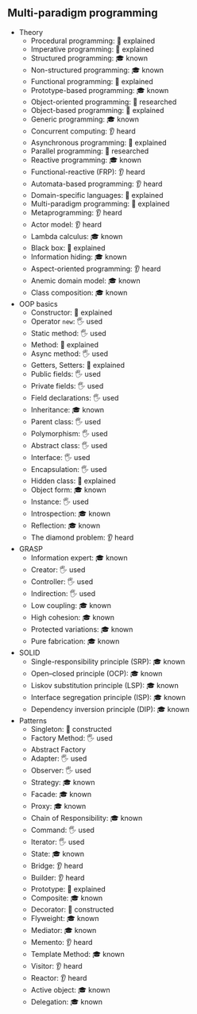 ## Multi-paradigm programming

- Theory
  - Procedural programming: 🙋 explained
  - Imperative programming: 🙋 explained
  - Structured programming: 🎓 known
  - Non-structured programming: 🎓 known
  - Functional programming: 🙋 explained
  - Prototype-based programming: 🎓 known
  - Object-oriented programming: 🔬 researched
  - Object-based programming: 🙋 explained
  - Generic programming: 🎓 known
  - Concurrent computing: 👂 heard
  - Asynchronous programming: 🙋 explained
  - Parallel programming: 🔬 researched
  - Reactive programming: 🎓 known
  - Functional-reactive (FRP): 👂 heard
  - Automata-based programming: 👂 heard
  - Domain-specific languages: 🙋 explained
  - Multi-paradigm programming: 🙋 explained
  - Metaprogramming: 👂 heard
  - Actor model: 👂 heard
  - Lambda calculus: 🎓 known
  - Black box: 🙋 explained
  - Information hiding: 🎓 known
  - Aspect-oriented programming: 👂 heard
  - Anemic domain model: 🎓 known
  - Class composition: 🎓 known
- OOP basics
  - Constructor: 🙋 explained
  - Operator `new`: 🖐️ used
  - Static method: 🖐️ used
  - Method: 🙋 explained
  - Async method: 🖐️ used
  - Getters, Setters: 🙋 explained
  - Public fields: 🖐️ used
  - Private fields: 🖐️ used
  - Field declarations: 🖐️ used
  - Inheritance: 🎓 known
  - Parent class: 🖐️ used
  - Polymorphism: 🖐️ used
  - Abstract class: 🖐️ used
  - Interface: 🖐️ used
  - Encapsulation: 🖐️ used
  - Hidden class: 🙋 explained
  - Object form: 🎓 known
  - Instance: 🖐️ used
  - Introspection: 🎓 known
  - Reflection: 🎓 known
  - The diamond problem: 👂 heard
- GRASP
  - Information expert: 🎓 known
  - Creator: 🖐️ used
  - Controller: 🖐️ used
  - Indirection: 🖐️ used
  - Low coupling: 🎓 known
  - High cohesion: 🎓 known
  - Protected variations: 🎓 known
  - Pure fabrication: 🎓 known
- SOLID
  - Single-responsibility principle (SRP): 🎓 known
  - Open–closed principle (OCP): 🎓 known
  - Liskov substitution principle (LSP): 🎓 known
  - Interface segregation principle (ISP): 🎓 known
  - Dependency inversion principle (DIP): 🎓 known
- Patterns
  - Singleton: 🚀 constructed
  - Factory Method: 🖐️ used
  - Abstract Factory
  - Adapter: 🖐️ used
  - Observer: 🖐️ used
  - Strategy: 🎓 known
  - Facade: 🎓 known
  - Proxy: 🎓 known
  - Chain of Responsibility: 🎓 known
  - Command: 🖐️ used
  - Iterator: 🖐️ used
  - State: 🎓 known
  - Bridge: 👂 heard
  - Builder: 👂 heard
  - Prototype: 🙋 explained
  - Composite: 🎓 known
  - Decorator: 🚀 constructed
  - Flyweight: 🎓 known
  - Mediator: 🎓 known
  - Memento: 👂 heard
  - Template Method: 🎓 known
  - Visitor: 👂 heard
  - Reactor: 👂 heard
  - Active object: 🎓 known
  - Delegation: 🎓 known
